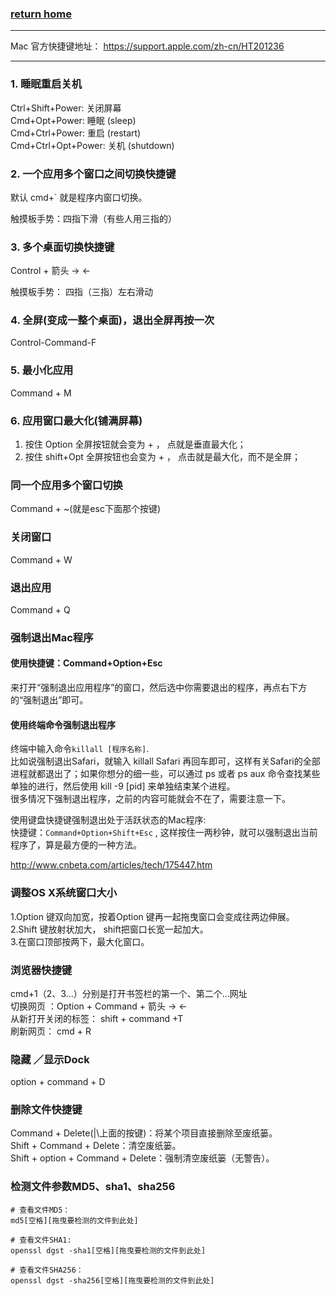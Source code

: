 ###  [**return home**](https://bitbucket.org/yulilong/my_wiki/wiki/Home)     
-----------------------------------------------------------------------------------------

Mac 官方快捷键地址： https://support.apple.com/zh-cn/HT201236         

------------------
### **1. 睡眠重启关机**       

Ctrl+Shift+Power: 关闭屏幕      
Cmd+Opt+Power: 睡眠 (sleep)     
Cmd+Ctrl+Power: 重启 (restart)     
Cmd+Ctrl+Opt+Power: 关机 (shutdown)

### **2. 一个应用多个窗口之间切换快捷键**           

默认 cmd+` 就是程序内窗口切换。    

触摸板手势：四指下滑（有些人用三指的）     

### **3. 多个桌面切换快捷键**    

Control + 箭头 → ←       

触摸板手势： 四指（三指）左右滑动

### **4. 全屏(变成一整个桌面)，退出全屏再按一次**    
Control-Command-F   

### **5. 最小化应用**    

Command + M

### **6. 应用窗口最大化(铺满屏幕)**        

1. 按住 Option 全屏按钮就会变为 + ， 点就是垂直最大化；      
2. 按住 shift+Opt 全屏按钮也会变为 + ， 点击就是最大化，而不是全屏；    


### **同一个应用多个窗口切换**   

Command + ~(就是esc下面那个按键)


### **关闭窗口**   
Command + W   

### **退出应用**   
Command + Q      

### **强制退出Mac程序**    

#### 使用快捷键：Command+Option+Esc     

来打开“强制退出应用程序”的窗口，然后选中你需要退出的程序，再点右下方的“强制退出”即可。     

#### 使用终端命令强制退出程序    

终端中输入命令`killall [程序名称]`.        
比如说强制退出Safari，就输入 killall Safari 再回车即可，这样有关Safari的全部进程就都退出了；如果你想分的细一些，可以通过 ps 或者 ps aux 命令查找某些单独的进行，然后使用 kill -9 [pid] 来单独结束某个进程。      
很多情况下强制退出程序，之前的内容可能就会不在了，需要注意一下。       

使用键盘快捷键强制退出处于活跃状态的Mac程序:      
快捷键：`Command+Option+Shift+Esc` , 这样按住一两秒钟，就可以强制退出当前程序了，算是最方便的一种方法。     

http://www.cnbeta.com/articles/tech/175447.htm     

### **调整OS X系统窗口大小**   
1.Option 键双向加宽，按着Option 键再一起拖曳窗口会变成往两边伸展。    
2.Shift 键放射状加大， shift把窗口长宽一起加大。    
3.在窗口顶部按两下，最大化窗口。    

### **浏览器快捷键**   
cmd+1（2、3...）分别是打开书签栏的第一个、第二个...网址     
切换网页 ：Option + Command + 箭头 → ←       
从新打开关闭的标签： shift + command +T       
刷新网页：         cmd + R         

### **隐藏 ／显示Dock**   
option + command + D       

### **删除文件快捷键**  
Command + Delete(|\上面的按键)：将某个项目直接删除至废纸篓。     
Shift + Command + Delete：清空废纸篓。    
Shift + option + Command + Delete：强制清空废纸篓（无警告）。      

### **检测文件参数MD5、sha1、sha256**    

```
# 查看文件MD5：
md5[空格][拖曳要检测的文件到此处]

# 查看文件SHA1:
openssl dgst -sha1[空格][拖曳要检测的文件到此处]

# 查看文件SHA256：
openssl dgst -sha256[空格][拖曳要检测的文件到此处]
```